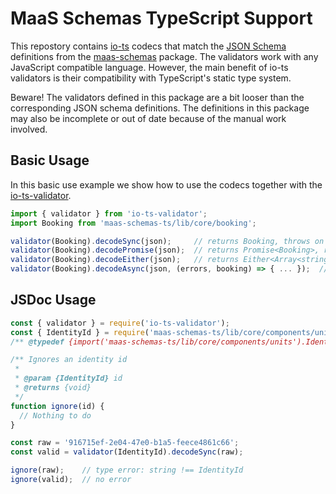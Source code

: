 # MaaS Schemas TypeScript Support

This repostory contains [io-ts](https://github.com/gcanti/io-ts) codecs that match the [JSON Schema](https://json-schema.org/) definitions from the [maas-schemas](../maas-schemas) package. The validators work with any JavaScript compatible language. However, the main benefit of io-ts validators is their compatibility with TypeScript's static type system.

Beware! The validators defined in this package are a bit looser than the corresponding JSON schema definitions. The definitions in this package may also be incomplete or out of date because of the manual work involved. 

## Basic Usage

In this basic use example we show how to use the codecs together with the [io-ts-validator](https://github.com/maasglobal/io-ts-validator).

```javascript
import { validator } from 'io-ts-validator';
import Booking from 'maas-schemas-ts/lib/core/booking';

validator(Booking).decodeSync(json);     // returns Booking, throws on errors
validator(Booking).decodePromise(json);  // returns Promise<Booking>, rejects on errors
validator(Booking).decodeEither(json);   // returns Either<Array<string>, Booking>
validator(Booking).decodeAsync(json, (errors, booking) => { ... });  // returns void
```

## JSDoc Usage

```javascript
const { validator } = require('io-ts-validator');
const { IdentityId } = require('maas-schemas-ts/lib/core/components/units');
/** @typedef {import('maas-schemas-ts/lib/core/components/units').IdentityId} IdentityId */

/** Ignores an identity id
 *
 * @param {IdentityId} id
 * @returns {void}
 */
function ignore(id) {
  // Nothing to do
}

const raw = '916715ef-2e04-47e0-b1a5-feece4861c66';
const valid = validator(IdentityId).decodeSync(raw);

ignore(raw);    // type error: string !== IdentityId
ignore(valid);  // no error
```
